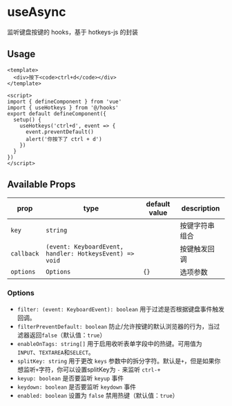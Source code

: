 # useAsync
监听键盘按键的 hooks，基于 hotkeys-js 的封装

## Usage
```vue
<template>
  <div>按下<code>ctrl+d</code></div>
</template>

<script>
import { defineComponent } from 'vue'
import { useHotkeys } from '@/hooks'
export default defineComponent({
  setup() {
    useHotkeys('ctrl+d', event => {
      event.preventDefault()
      alert('你按下了 ctrl + d')
    })
  }
})
</script>
```

## Available Props
prop                | type                 | default value   | description
--------------------|----------------------|-----------------|--------------
`key`    | `string`             |                 | 按键字符串组合
`callback` | `(event: KeyboardEvent, handler: HotkeysEvent) => void`  |  | 按键触发回调
`options` | `Options`  | `{}` | 选项参数

### Options
- `filter: (event: KeyboardEvent): boolean` 用于过滤是否根据键盘事件触发回调。
- `filterPreventDefault: boolean` 防止/允许按键的默认浏览器的行为，当过滤器返回`false`（默认值：`true`）
- `enableOnTags: string[]` 用于启用收听表单字段中的热键。可用值为 `INPUT`、`TEXTAREA`和`SELECT`。
- `splitKey: string` 用于更改 `keys` 参数中的拆分字符。默认是`+`，但是如果你想监听`+`字符，你可以设置splitKey为 `-` 来监听 `ctrl-+`
- `keyup: boolean` 是否要监听 `keyup` 事件
- `keydown: boolean` 是否要监听 `keydown` 事件
- `enabled: boolean` 设置为 `false` 禁用热键（默认值：`true`）